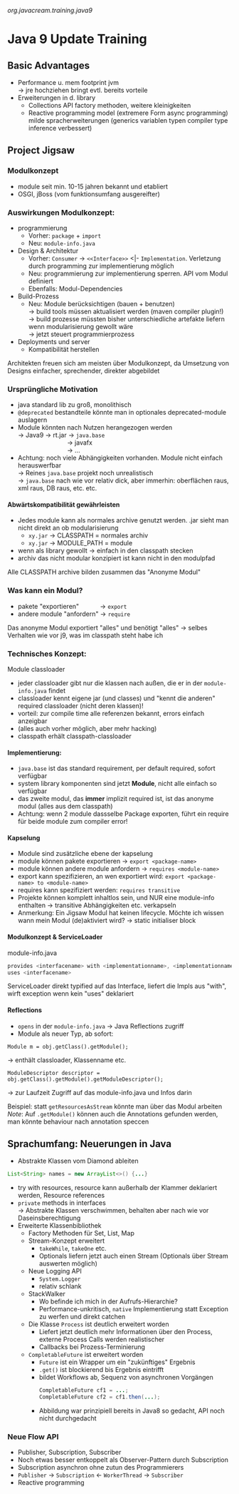 *org.javacream.training.java9*

# Java 9 Update Training
## Basic Advantages
- Performance u. mem footprint jvm  
    &rarr; jre hochziehen bringt evtl. bereits vorteile 
- Erweiterungen in d. library
    - Collections API factory methoden, weitere kleinigkeiten
    - Reactive programming model (extremere Form async programming)
milde spracherweiterungen (generics variablen typen compiler type inference verbessert)  

## Project Jigsaw
### Modulkonzept 
- module seit min. 10-15 jahren bekannt und etabliert
- OSGI, jBoss (vom funktionsumfang ausgereifter)

### Auswirkungen Modulkonzept:
- programmierung
    - Vorher: `package` + `import`
    - Neu: `module-info.java`
- Design & Architektur
    - Vorher: `Consumer` &rarr; `<<Interface>>` <|- `Implementation`. Verletzung durch programming zur implementierung m&ouml;glich
    - Neu: programmierung zur implementierung sperren. API vom Modul definiert
    - Ebenfalls: Modul-Dependencies
- Build-Prozess
    - Neu: Module ber&uuml;cksichtigen (bauen + benutzen)  
    &rarr; build tools m&uuml;ssen aktualisiert werden (maven compiler plugin!)  
    &rarr; build prozesse m&uuml;ssten bisher unterschiedliche artefakte liefern wenn modularisierung gewollt w&auml;re  
    &rarr; jetzt steuert programmierprozess
- Deployments und server
    - Kompatibilit&auml;t herstellen
    
Architekten freuen sich am meisten &uuml;ber Modulkonzept, da Umsetzung von Designs einfacher, sprechender, direkter abgebildet

### Urspr&uuml;ngliche Motivation
- java standard lib zu gro&szlig;, monolithisch
- `@deprecated` bestandteile k&ouml;nnte man in optionales deprecated-module auslagern
- Module k&ouml;nnten nach Nutzen herangezogen werden  
&rarr; Java9 &rarr; rt.jar &rarr; `java.base`  
&nbsp;&nbsp;&nbsp;&nbsp;&nbsp;&nbsp;&nbsp;&nbsp;&nbsp;&nbsp;&nbsp;&nbsp;&nbsp;&nbsp;&nbsp;&nbsp;&nbsp;&nbsp;&nbsp;&nbsp;&nbsp;&nbsp;&nbsp;&nbsp;&nbsp;&nbsp;&nbsp;&nbsp;&rarr; javafx  
&nbsp;&nbsp;&nbsp;&nbsp;&nbsp;&nbsp;&nbsp;&nbsp;&nbsp;&nbsp;&nbsp;&nbsp;&nbsp;&nbsp;&nbsp;&nbsp;&nbsp;&nbsp;&nbsp;&nbsp;&nbsp;&nbsp;&nbsp;&nbsp;&nbsp;&nbsp;&nbsp;&nbsp;&rarr;  ...  
- Achtung: noch viele Abh&auml;ngigkeiten vorhanden. Module nicht einfach herauswerfbar  
&rarr; Reines `java.base` projekt noch unrealistisch  
&rarr; `java.base` nach wie vor relativ dick, aber immerhin: oberfl&auml;chen raus, xml raus, DB raus, etc. etc.

#### Abw&auml;rtskompatibilit&auml;t gew&auml;hrleisten
- Jedes module kann als normales archive genutzt werden. .jar sieht man nicht direkt an ob modularisierung
    - `xy.jar` &rarr; CLASSPATH = normales archiv
    - `xy.jar` &rarr; MODULE_PATH = module
- wenn als library gewollt &rarr; einfach in den classpath stecken
- archiv das nicht modular konzipiert ist kann nicht in den modulpfad

Alle CLASSPATH archive bilden zusammen das "Anonyme Modul"

### Was kann ein Modul?
- pakete "exportieren"&nbsp;&nbsp;&nbsp;&nbsp;&nbsp;&nbsp;&nbsp;&nbsp;&nbsp;&nbsp;&nbsp;&nbsp;&rarr; `export`
- andere module "anfordern"&nbsp;&rarr; `require`  

Das anonyme Modul exportiert "alles" und ben&ouml;tigt "alles" &rarr; selbes Verhalten wie vor j9, was im classpath steht habe ich

### Technisches Konzept:
Module classloader
- jeder classloader gibt nur die klassen nach au&szlig;en, die er in der `module-info.java` findet
- classloader kennt eigene jar (und classes) und "kennt die anderen" required classloader (nicht deren klassen)!
- vorteil: zur compile time alle referenzen bekannt, errors einfach anzeigbar
- (alles auch vorher m&ouml;glich, aber mehr hacking)
- classpath erh&auml;lt classpath-classloader

#### Implementierung:
- `java.base` ist das standard requirement, per default required, sofort verf&uuml;gbar
- system library komponenten sind jetzt **Module**, nicht alle einfach so verf&uuml;gbar
- das zweite modul, das **immer** implizit required ist, ist das anonyme modul (alles aus dem classpath)
- Achtung: wenn 2 module dassselbe Package exporten, f&uuml;hrt ein require f&uuml;r beide module zum compiler error!

#### Kapselung
- Module sind zus&auml;tzliche ebene der kapselung
- module k&ouml;nnen pakete exportieren &rarr; `export <package-name>`
- module k&ouml;nnen andere module anfordern &rarr; `requires <module-name>`
- export kann spezifizieren, an wen exportiert wird: `export <package-name> to <module-name>`
- requires kann spezifiziert werden: `requires transitive`
- Projekte k&ouml;nnen komplett inhaltlos sein, und NUR eine module-info enthalten &rarr; transitive Abh&auml;ngigkeiten etc. verkapseln
- Anmerkung: Ein Jigsaw Modul hat keinen lifecycle. M&ouml;chte ich wissen wann mein Modul (de)aktiviert wird? &rarr; static initialiser block

#### Modulkonzept & ServiceLoader
module-info.java
~~~java
provides <interfacename> with <implementationname>, <implementationname>,...
uses <interfacename>
~~~
ServiceLoader direkt typified auf das Interface, liefert die Impls aus "with", wirft exception wenn kein "uses" deklariert

#### Reflections
- `opens` in der `module-info.java` &rarr; Java Reflections zugriff
- Module als neuer Typ, ab sofort:
~~~
Module m = obj.getClass().getModule();
~~~
&rarr; enth&auml;lt classloader, Klassenname etc.
~~~  
ModuleDescriptor descriptor = obj.getClass().getModule().getModuleDescriptor();
~~~
&rarr; zur Laufzeit Zugriff auf das module-info.java und Infos darin  

Beispiel: statt `getResourcesAsStream` könnte man &uuml;ber das Modul arbeiten  
*Note*: Auf `.getModule()` k&ouml;nnen auch die Annotations gefunden werden, man k&ouml;nnte behaviour nach annotation speccen

## Sprachumfang: Neuerungen in Java
- Abstrakte Klassen vom Diamond ableiten
```java
List<String> names = new ArrayList<>() {...}
```
- try with resources, resource kann au&szlig;erhalb der Klammer deklariert werden, Resource references
- `private` methods in interfaces  
&rarr; Abstrakte Klassen verschwimmen, behalten aber nach wie vor Daseinsberechtigung
- Erweiterte Klassenbibliothek
    - Factory Methoden f&uuml;r Set, List, Map
    - Stream-Konzept erweitert
        - `takeWhile`, `takeOne` etc.
        - Optionals liefern jetzt auch einen Stream (Optionals &uuml;ber Stream auswerten m&ouml;glich)
    - Neue Logging API
        - `System.Logger`
        - relativ schlank
    - StackWalker
        - Wo befinde ich mich in der Aufrufs-Hierarchie? 
        - Performance-unkritisch, `native` Implementierung statt Exception zu werfen und direkt catchen
    - Die Klasse `Process` ist deutlich erweitert worden
        - Liefert jetzt deutlich mehr Informationen &uuml;ber den Process, externe Process Calls werden realistischer
        - Callbacks bei Prozess-Terminierung
    - `CompletableFuture` ist erweitert worden
        - `Future` ist ein Wrapper um ein "zuk&uuml;nftiges" Ergebnis
        - `.get()` ist blockierend bis Ergebnis eintrifft
        - bildet Workflows ab, Sequenz von asynchronen Vorg&auml;ngen
            ~~~java
            CompletableFuture cf1 = ...;
            CompletableFuture cf2 = cf1.then(...);
            ~~~
        - Abbildung war prinzipiell bereits in Java8 so gedacht, API noch nicht durchgedacht
### Neue Flow API
- Publisher, Subscription, Subscriber
- Noch etwas besser entkoppelt als Observer-Pattern durch Subscription
- Subscription asynchron ohne zutun des Programmierers
- `Publisher` &rarr; `Subscription` &larr; `WorkerThread` &rarr; `Subscriber`
- Reactive programming
